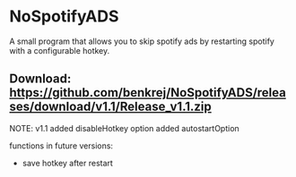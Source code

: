 # NoSpotifyADS
A small program that allows you to skip spotify ads by restarting spotify with a configurable hotkey.

Download: https://github.com/benkrej/NoSpotifyADS/releases/download/v1.1/Release_v1.1.zip
----
NOTE: v1.1
added disableHotkey option
added autostartOption



functions in future versions:
- save hotkey after restart 

